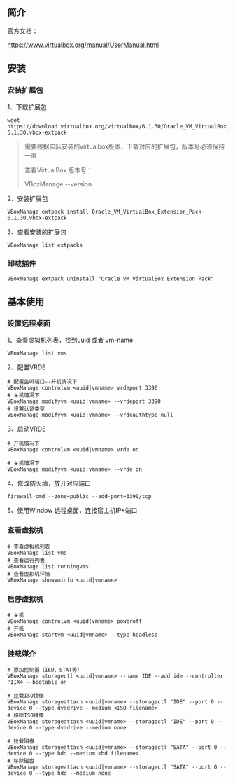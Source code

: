 ## 简介

官方文档：

https://www.virtualbox.org/manual/UserManual.html

## 安装

### 安装扩展包

1、下载扩展包

~~~shell
wget https://download.virtualbox.org/virtualbox/6.1.30/Oracle_VM_VirtualBox_Extension_Pack-6.1.30.vbox-extpack
~~~

> 需要根据实际安装的virtualbox版本，下载对应的扩展包，版本号必须保持一直
>
> 查看VirtualBox 版本号：
>
> VBoxManage --version

2、安装扩展包

~~~shell
VBoxManage extpack install Oracle_VM_VirtualBox_Extension_Pack-6.1.30.vbox-extpack
~~~

3、查看安装的扩展包

~~~shell
VBoxManage list extpacks
~~~

### 卸载插件

~~~shell
VBoxManage extpack uninstall "Oracle VM VirtualBox Extension Pack"
~~~

### 

## 基本使用

### 设置远程桌面

1、查看虚拟机列表，找到uuid 或者 vm-name

~~~shell
VBoxManage list vms
~~~

2、配置VRDE

~~~shell
# 配置监听端口--开机情况下
VBoxManage controlvm <uuid|vmname> vrdeport 3390
# 关机情况下
VBoxManage modifyvm <uuid|vmname> --vrdeport 3390
# 设置认证类型
VBoxManage modifyvm <uuid|vmname> --vrdeauthtype null
~~~

3、启动VRDE

~~~shell
# 开机情况下
VBoxManage controlvm <uuid|vmname> vrde on

# 关机情况下
VBoxManage modifyvm <uuid|vmname> --vrde on
~~~

4、修改防火墙，放开对应端口

~~~shell
firewall-cmd --zone=public --add-port=3390/tcp
~~~

5、使用Window 远程桌面，连接宿主机IP+端口

### 查看虚拟机

~~~shell
# 查看虚拟机列表
VBoxManage list vms
# 查看运行列表
VBoxManage list runningvms
# 查看虚拟机详情
VBoxManage showvminfo <uuid|vmname>
~~~

### 启停虚拟机

~~~shell
# 关机
VBoxManage controlvm <uuid|vmname> poweroff
# 开机
VBoxManage startvm <uuid|vmname> --type headless
~~~

### 挂载媒介

~~~shell
# 添加控制器（IED、STAT等）
VBoxManage storagectl <uuid|vmname> --name IDE --add ide --controller PIIX4 --bootable on

# 挂载ISO镜像
VBoxManage storageattach <uuid|vmname> --storagectl "IDE" --port 0 --device 0 --type dvddrive --medium <ISO filename>
# 移除ISO镜像
VBoxManage storageattach <uuid|vmname> --storagectl "IDE" --port 0 --device 0 --type dvddrive --medium none

# 挂载磁盘
VBoxManage storageattach <uuid|vmname> --storagectl "SATA" --port 0 --device 0 --type hdd --medium <hd filename>
# 移除磁盘
VBoxManage storageattach <uuid|vmname> --storagectl "SATA" --port 0 --device 0 --type hdd --medium none
~~~







